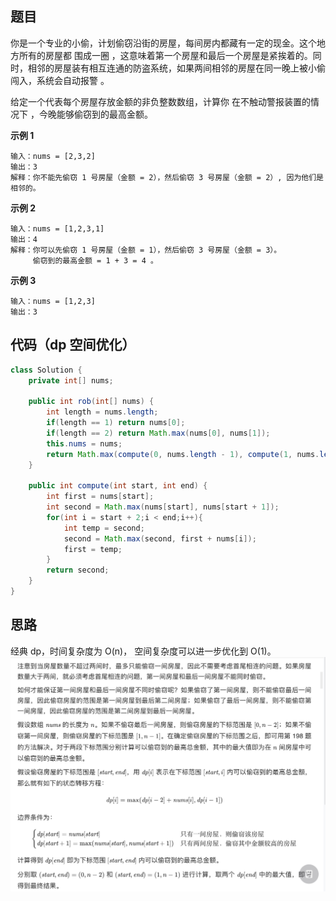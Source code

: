 ## 题目
你是一个专业的小偷，计划偷窃沿街的房屋，每间房内都藏有一定的现金。这个地方所有的房屋都 围成一圈 ，这意味着第一个房屋和最后一个房屋是紧挨着的。同时，相邻的房屋装有相互连通的防盗系统，如果两间相邻的房屋在同一晚上被小偷闯入，系统会自动报警 。

给定一个代表每个房屋存放金额的非负整数数组，计算你 在不触动警报装置的情况下 ，今晚能够偷窃到的最高金额。

**示例 1**
```
输入：nums = [2,3,2]
输出：3
解释：你不能先偷窃 1 号房屋（金额 = 2），然后偷窃 3 号房屋（金额 = 2）, 因为他们是相邻的。
```

**示例 2**
```
输入：nums = [1,2,3,1]
输出：4
解释：你可以先偷窃 1 号房屋（金额 = 1），然后偷窃 3 号房屋（金额 = 3）。
     偷窃到的最高金额 = 1 + 3 = 4 。
```

**示例 3**
```
输入：nums = [1,2,3]
输出：3
```

## 代码（dp 空间优化）
```Java
class Solution {
    private int[] nums;

    public int rob(int[] nums) {
        int length = nums.length;
        if(length == 1) return nums[0];
        if(length == 2) return Math.max(nums[0], nums[1]);
        this.nums = nums;
        return Math.max(compute(0, nums.length - 1), compute(1, nums.length));
    }

    public int compute(int start, int end) {
        int first = nums[start];
        int second = Math.max(nums[start], nums[start + 1]);
        for(int i = start + 2;i < end;i++){
            int temp = second;
            second = Math.max(second, first + nums[i]);
            first = temp;
        }
        return second;
    }
}
```

## 思路

经典 dp，时间复杂度为 O(n)， 空间复杂度可以进一步优化到 O(1)。
![](static/213.png)
